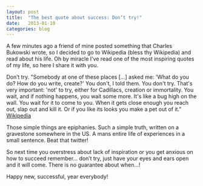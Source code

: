 ```yaml
---
layout: post
title:  "The best quote about success: Don’t try!"
date:   2013-01-10
categories: blog
---
```

A few minutes ago a friend of mine posted something that Charles Bukowski wrote, so I decided to go to Wikipedia (bless thy Wikipedia) and read about his life. Oh by miracle I’ve read one of the most inspiring quotes of my life, so here I share it with you.

Don’t try. "Somebody at one of these places [...] asked me: 'What do you do? How do you write, create?' You don't, I told them. You don't try. That's very important: 'not' to try, either for Cadillacs, creation or immortality. You wait, and if nothing happens, you wait some more. It's like a bug high on the wall. You wait for it to come to you. When it gets close enough you reach out, slap out and kill it. Or if you like its looks you make a pet out of it." [Wikipedia](http://en.wikipedia.org/wiki/Charles_Bukowski)

Those simple things are epiphanies. Such a simple truth, written on a gravestone somewhere in the US. A mans entire life of experiences in a small sentence. Beat that twitter!

So next time you overstress about lack of inspiration or you get anxious on how to succeed remember… don’t try, just have your eyes and ears open and it will come. There is no guarantee about when…!

Happy new, successful, year everybody!